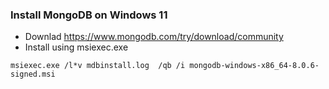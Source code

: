 ### Install MongoDB on Windows 11
* Downlad https://www.mongodb.com/try/download/community
* Install using msiexec.exe
```
msiexec.exe /l*v mdbinstall.log  /qb /i mongodb-windows-x86_64-8.0.6-signed.msi
```
